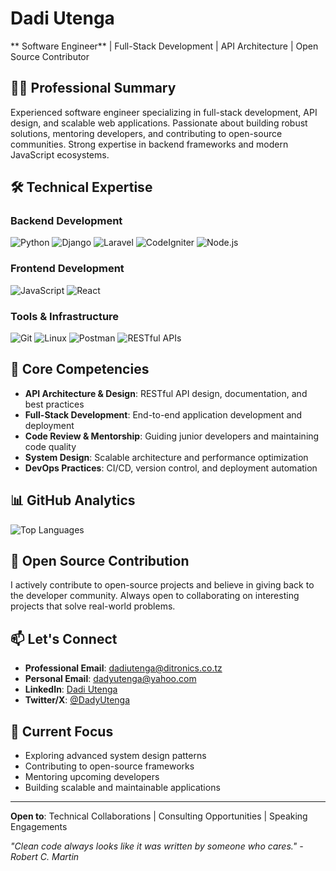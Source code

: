 # Dadi Utenga

** Software Engineer** | Full-Stack Development | API Architecture | Open Source Contributor

## 👨‍💻 Professional Summary

Experienced software engineer specializing in full-stack development, API design, and scalable web applications. Passionate about building robust solutions, mentoring developers, and contributing to open-source communities. Strong expertise in backend frameworks and modern JavaScript ecosystems.

## 🛠️ Technical Expertise

### Backend Development
![Python](https://img.shields.io/badge/-Python-3776AB?style=flat&logo=python&logoColor=white)
![Django](https://img.shields.io/badge/-Django-092E20?style=flat&logo=django&logoColor=white)
![Laravel](https://img.shields.io/badge/-Laravel-FF2D20?style=flat&logo=laravel&logoColor=white)
![CodeIgniter](https://img.shields.io/badge/-CodeIgniter-EF4223?style=flat&logo=codeigniter&logoColor=white)
![Node.js](https://img.shields.io/badge/-Node.js-339933?style=flat&logo=node.js&logoColor=white)

### Frontend Development
![JavaScript](https://img.shields.io/badge/-JavaScript-F7DF1E?style=flat&logo=javascript&logoColor=black)
![React](https://img.shields.io/badge/-React-61DAFB?style=flat&logo=react&logoColor=black)

### Tools & Infrastructure
![Git](https://img.shields.io/badge/-Git-F05032?style=flat&logo=git&logoColor=white)
![Linux](https://img.shields.io/badge/-Linux-FCC624?style=flat&logo=linux&logoColor=black)
![Postman](https://img.shields.io/badge/-Postman-FF6C37?style=flat&logo=postman&logoColor=white)
![RESTful APIs](https://img.shields.io/badge/-RESTful%20APIs-FF6C37?style=flat&logo=restful-api&logoColor=white)

## 💼 Core Competencies

- **API Architecture & Design**: RESTful API design, documentation, and best practices
- **Full-Stack Development**: End-to-end application development and deployment
- **Code Review & Mentorship**: Guiding junior developers and maintaining code quality
- **System Design**: Scalable architecture and performance optimization
- **DevOps Practices**: CI/CD, version control, and deployment automation

## 📊 GitHub Analytics

![Top Languages](https://github-readme-stats.vercel.app/api/top-langs/?username=dadyutenga&layout=compact&theme=radical&hide_border=true)

## 🤝 Open Source Contribution

I actively contribute to open-source projects and believe in giving back to the developer community. Always open to collaborating on interesting projects that solve real-world problems.

## 📫 Let's Connect

- **Professional Email**: [dadiutenga@ditronics.co.tz](mailto:dadiutenga@ditronics.co.tz)
- **Personal Email**: [dadyutenga@yahoo.com](mailto:dadyutenga@yahoo.com)
- **LinkedIn**: [Dadi Utenga](https://www.linkedin.com/in/dadi-utenga-375135220/)
- **Twitter/X**: [@DadyUtenga](https://x.com/DadyUtenga)

## 🌱 Current Focus

- Exploring advanced system design patterns
- Contributing to open-source frameworks
- Mentoring upcoming developers
- Building scalable and maintainable applications

---

**Open to**: Technical Collaborations | Consulting Opportunities | Speaking Engagements

*"Clean code always looks like it was written by someone who cares." - Robert C. Martin*
